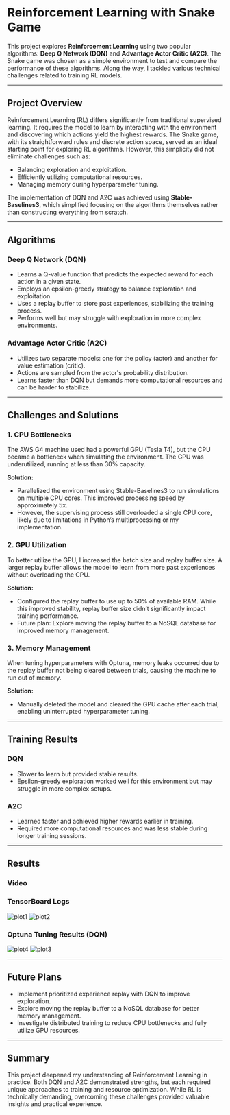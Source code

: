# Reinforcement Learning with Snake Game

This project explores **Reinforcement Learning** using two popular algorithms: **Deep Q Network (DQN)** and **Advantage Actor Critic (A2C)**.
The Snake game was chosen as a simple environment to test and compare the performance of these algorithms.
Along the way, I tackled various technical challenges related to training RL models.

---

## Project Overview

Reinforcement Learning (RL) differs significantly from traditional supervised learning.
It requires the model to learn by interacting with the environment and discovering which actions yield the highest rewards.
The Snake game, with its straightforward rules and discrete action space, served as an ideal starting point for exploring RL algorithms.
However, this simplicity did not eliminate challenges such as:

- Balancing exploration and exploitation.
- Efficiently utilizing computational resources.
- Managing memory during hyperparameter tuning.

The implementation of DQN and A2C was achieved using **Stable-Baselines3**, which simplified focusing on the algorithms themselves rather than constructing everything from scratch.

---

## Algorithms

### Deep Q Network (DQN)

- Learns a Q-value function that predicts the expected reward for each action in a given state.
- Employs an epsilon-greedy strategy to balance exploration and exploitation.
- Uses a replay buffer to store past experiences, stabilizing the training process.
- Performs well but may struggle with exploration in more complex environments.

### Advantage Actor Critic (A2C)

- Utilizes two separate models: one for the policy (actor) and another for value estimation (critic).
- Actions are sampled from the actor's probability distribution.
- Learns faster than DQN but demands more computational resources and can be harder to stabilize.

---

## Challenges and Solutions

### 1. CPU Bottlenecks

The AWS G4 machine used had a powerful GPU (Tesla T4), but the CPU became a bottleneck when simulating the environment.
The GPU was underutilized, running at less than 30% capacity.

**Solution:**
- Parallelized the environment using Stable-Baselines3 to run simulations on multiple CPU cores. This improved processing speed by approximately 5x.
- However, the supervising process still overloaded a single CPU core, likely due to limitations in Python’s multiprocessing or my implementation.

### 2. GPU Utilization

To better utilize the GPU, I increased the batch size and replay buffer size.
A larger replay buffer allows the model to learn from more past experiences without overloading the CPU.

**Solution:**
- Configured the replay buffer to use up to 50% of available RAM. While this improved stability, replay buffer size didn’t significantly impact training performance.
- Future plan: Explore moving the replay buffer to a NoSQL database for improved memory management.

### 3. Memory Management

When tuning hyperparameters with Optuna, memory leaks occurred due to the replay buffer not being cleared between trials, causing the machine to run out of memory.

**Solution:**
- Manually deleted the model and cleared the GPU cache after each trial, enabling uninterrupted hyperparameter tuning.

---

## Training Results

### DQN
- Slower to learn but provided stable results.
- Epsilon-greedy exploration worked well for this environment but may struggle in more complex setups.

### A2C
- Learned faster and achieved higher rewards earlier in training.
- Required more computational resources and was less stable during longer training sessions.

---

## Results

### Video


### TensorBoard Logs
![plot1](https://github.com/user-attachments/assets/13be0bb9-dc9b-4911-887a-9bc803c91ecd)
![plot2](https://github.com/user-attachments/assets/18135995-d53d-4df3-aadd-e883c7bbed08)


### Optuna Tuning Results (DQN)
![plot4](https://github.com/user-attachments/assets/3cf6b1cf-a449-4b43-b037-9650358c183f)
![plot3](https://github.com/user-attachments/assets/9f87355f-e9b1-4cfd-8da4-db34c60c1c8e)


---

## Future Plans

- Implement prioritized experience replay with DQN to improve exploration.
- Explore moving the replay buffer to a NoSQL database for better memory management.
- Investigate distributed training to reduce CPU bottlenecks and fully utilize GPU resources.

---

## Summary

This project deepened my understanding of Reinforcement Learning in practice. Both DQN and A2C demonstrated strengths, but each required unique approaches to training and resource optimization. While RL is technically demanding, overcoming these challenges provided valuable insights and practical experience.
